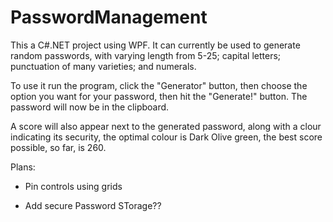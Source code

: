 # PasswordManagement

This a C#.NET project using WPF. It can currently be used to generate random passwords, with varying length from 5-25; capital letters; punctuation of many varieties; and numerals.

To use it run the program, click the "Generator" button, then choose the option you want for your password, then hit the "Generate!" button. The password will now be in the clipboard.

A score will also appear next to the generated password, along with a clour indicating its security, the optimal colour is Dark Olive green, the best score possible, so far, is 260.

Plans:

* Pin controls using grids

* Add secure Password STorage??
